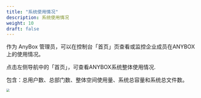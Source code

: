 ```yaml
---
title: "系统使用情况"
description: 系统使用情况
weight: 10
draft: false
---
```


作为 AnyBox 管理员，可以在控制台「首页」页查看或监控企业成员在ANYBOX上的使用情况。

点击左侧导航中的「首页」，可查看ANYBOX系统整体使用情况.

包含：总用户数、总部门数、整体空间使用量、系统总容量和系统总文件数。

<img src="../../../_images/manger_menber.png" style="zoom:50%;" />

